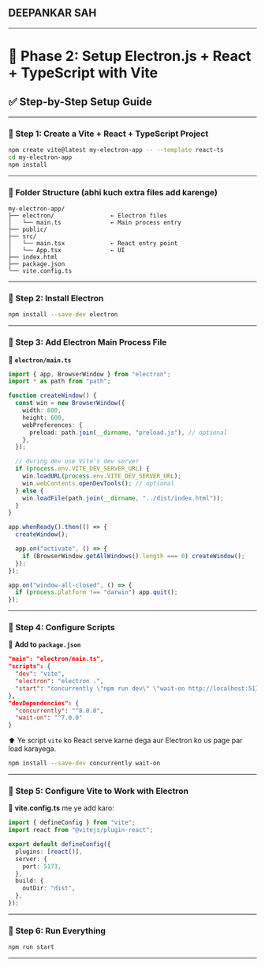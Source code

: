 ## DEEPANKAR SAH

---

# 🎯 Phase 2: Setup Electron.js + React + TypeScript with Vite

## ✅ Step-by-Step Setup Guide

---

### 🧱 Step 1: Create a Vite + React + TypeScript Project

```bash
npm create vite@latest my-electron-app -- --template react-ts
cd my-electron-app
npm install
```

---

### 📁 Folder Structure (abhi kuch extra files add karenge)

```
my-electron-app/
├── electron/                ← Electron files
│   └── main.ts              ← Main process entry
├── public/
├── src/
│   └── main.tsx             ← React entry point
│   └── App.tsx              ← UI
├── index.html
├── package.json
└── vite.config.ts
```

---

### 🧠 Step 2: Install Electron

```bash
npm install --save-dev electron
```

---

### 🧠 Step 3: Add Electron Main Process File

📄 **`electron/main.ts`**

```ts
import { app, BrowserWindow } from "electron";
import * as path from "path";

function createWindow() {
  const win = new BrowserWindow({
    width: 800,
    height: 600,
    webPreferences: {
      preload: path.join(__dirname, "preload.js"), // optional
    },
  });

  // during dev use Vite's dev server
  if (process.env.VITE_DEV_SERVER_URL) {
    win.loadURL(process.env.VITE_DEV_SERVER_URL);
    win.webContents.openDevTools(); // optional
  } else {
    win.loadFile(path.join(__dirname, "../dist/index.html"));
  }
}

app.whenReady().then(() => {
  createWindow();

  app.on("activate", () => {
    if (BrowserWindow.getAllWindows().length === 0) createWindow();
  });
});

app.on("window-all-closed", () => {
  if (process.platform !== "darwin") app.quit();
});
```

---

### 🧠 Step 4: Configure Scripts

📄 **Add to `package.json`**

```json
"main": "electron/main.ts",
"scripts": {
  "dev": "vite",
  "electron": "electron .",
  "start": "concurrently \"npm run dev\" \"wait-on http://localhost:5173 && electron .\""
},
"devDependencies": {
  "concurrently": "^8.0.0",
  "wait-on": "^7.0.0"
}
```

⬆️ Ye script `vite` ko React serve karne dega aur Electron ko us page par load karayega.

```bash
npm install --save-dev concurrently wait-on
```

---

### 🧠 Step 5: Configure Vite to Work with Electron

📄 **vite.config.ts** me ye add karo:

```ts
import { defineConfig } from "vite";
import react from "@vitejs/plugin-react";

export default defineConfig({
  plugins: [react()],
  server: {
    port: 5173,
  },
  build: {
    outDir: "dist",
  },
});
```

---

### 🚀 Step 6: Run Everything

```bash
npm run start
```

---
